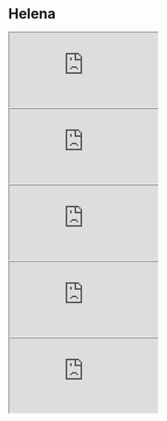 # Helena
<iframe src="https://editor.p5js.org/helena.cabral/full/IDcHf8OaI"></iframe>
<iframe src="https://editor.p5js.org/helena.cabral/full/IDcHf8OaI"></iframe>
<iframe src="https://editor.p5js.org/helena.cabral/full/YjbUrVyYk"></iframe>
<iframe src="https://editor.p5js.org/helena.cabral/full/hLgi3Cst2"></iframe>
<iframe src="https://editor.p5js.org/helena.cabral/full/H8TrBDVXa"></iframe>
